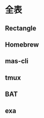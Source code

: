 # 全表

## Rectangle <Badge text="macOS" />

<Cover src="https://raw.githubusercontent.com/rxhanson/Rectangle/master/Rectangle/Assets.xcassets/AppIcon.appiconset/mac512pts2x.png" />

<!-- @include: ../desktop/rectangle/sheet.md -->

## Homebrew <Badge text="macOS" />

<Cover src="https://raw.githubusercontent.com/Homebrew/brew.sh/master/assets/img/homebrew.svg" />

<!-- @include: ../terminal/homebrew/sheet.md -->

## mas-cli <Badge text="macOS" />

<Cover src="https://raw.githubusercontent.com/mas-cli/mas/main/mas-cli.png" />

<!-- @include: ../terminal/mas-cli/sheet.md -->

## tmux

<Cover src="https://raw.githubusercontent.com/tmux/tmux/master/logo/tmux-logo.svg" />

<!-- @include: ../terminal/tmux/sheet.md -->

## BAT

<Cover src="https://raw.githubusercontent.com/sharkdp/bat/master/doc/logo-header.svg" />

<!-- @include: ../terminal/bat/sheet.md -->

## exa

<!-- @include: ../terminal/exa/sheet.md -->
